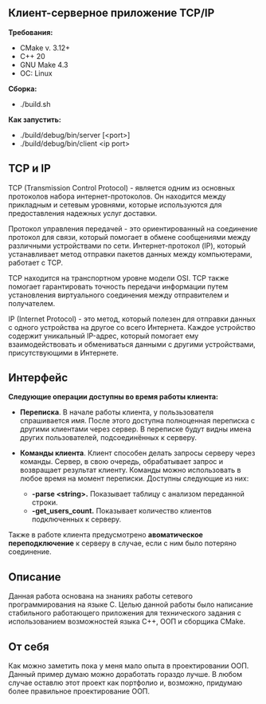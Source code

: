 <h2>Клиент-серверное приложение TCP/IP</h2>


__Требования:__
- CMake v. 3.12+
- C++ 20
- GNU Make 4.3
- ОС: Linux

__Сборка:__
- ./build.sh

__Как запустить:__
- ./build/debug/bin/server [<port\>]
- ./build/debug/bin/client <ip port\>


<h2>TCP и IP</h2>

TCP (Transmission Control Protocol) - является одним из основных протоколов набора интернет-протоколов. Он находится между прикладным и сетевым уровнями, которые используются для предоставления надежных услуг доставки.

Протокол управления передачей - это ориентированный на соединение протокол для связи, который помогает в обмене сообщениями между различными устройствами по сети. Интернет-протокол (IP), который устанавливает метод отправки пакетов данных между компьютерами, работает с TCP.

TCP находится на транспортном уровне модели OSI. TCP также помогает гарантировать точность передачи информации путем установления виртуального соединения между отправителем и получателем.

IP (Internet Protocol) - это метод, который полезен для отправки данных с одного устройства на другое со всего Интернета. Каждое устройство содержит уникальный IP-адрес, который помогает ему взаимодействовать и обмениваться данными с другими устройствами, присутствующими в Интернете.


<h2>Интерфейс</h2>

__Следующие операции доступны во время работы клиента:__

- __Переписка__. В начале работы клиента, у пользьзователя спрашивается имя. После этого доступна полноценная переписка с другими клиентами через сервер. В переписке будут видны имена других пользователей, подсоединённых к серверу.

- __Команды клиента__. Клиент способен делать запросы серверу через команды. Сервер, в свою очередь, обрабатывает запрос и возвращает результат клиенту. Команды можно использовать в любое время на момент переписки. Доступны следующие из них:
  - __-parse <string\>.__ Показывает таблицу с анализом переданной строки.
  - __-get_users_count.__ Показывает количество клиентов подключенных к серверу.

Также в работе клиента предусмотрено __авоматическое переподключение__ к серверу в случае, если с ним было потеряно соединение.
  
<h2>Описание</h2>
Данная работа основана на знаниях работы сетевого программирования на языке C. Целью данной работы было написание стабильного работающего приложения для технического задания с использованием возможностей языка C++, ООП и сборщика CMake.

<h2>От себя</h2>
Как можно заметить пока у меня мало опыта в проектировании ООП. Данный пример думаю можно доработать гораздо лучше. В любом случае оставлю этот проект как портфолио и, возможно, придумаю более правильное проектирование ООП.